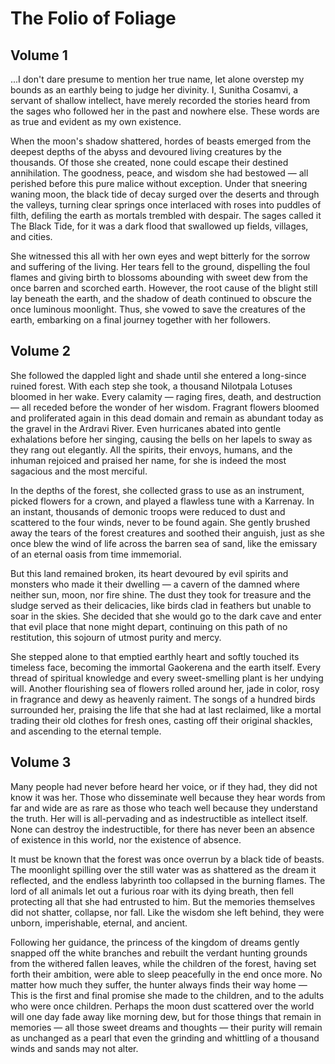 # The Folio of Foliage

## Volume 1

...I don't dare presume to mention her true name, let alone overstep my bounds as an earthly being to judge her
divinity. I, Sunitha Cosamvi, a servant of shallow intellect, have merely recorded the stories heard from the sages who
followed her in the past and nowhere else. These words are as true and evident as my own existence.

When the moon's shadow shattered, hordes of beasts emerged from the deepest depths of the abyss and devoured living
creatures by the thousands. Of those she created, none could escape their destined annihilation. The goodness, peace,
and wisdom she had bestowed — all perished before this pure malice without exception. Under that sneering waning moon,
the black tide of decay surged over the deserts and through the valleys, turning clear springs once interlaced with
roses into puddles of filth, defiling the earth as mortals trembled with despair. The sages called it The Black Tide,
for it was a dark flood that swallowed up fields, villages, and cities.

She witnessed this all with her own eyes and wept bitterly for the sorrow and suffering of the living. Her tears fell to
the ground, dispelling the foul flames and giving birth to blossoms abounding with sweet dew from the once barren and
scorched earth. However, the root cause of the blight still lay beneath the earth, and the shadow of death continued to
obscure the once luminous moonlight. Thus, she vowed to save the creatures of the earth, embarking on a final journey
together with her followers.

## Volume 2

She followed the dappled light and shade until she entered a long-since ruined forest. With each step she took, a
thousand Nilotpala Lotuses bloomed in her wake. Every calamity — raging fires, death, and destruction — all receded
before the wonder of her wisdom. Fragrant flowers bloomed and proliferated again in this dead domain and remain as
abundant today as the gravel in the Ardravi River. Even hurricanes abated into gentle exhalations before her singing,
causing the bells on her lapels to sway as they rang out elegantly. All the spirits, their envoys, humans, and the
inhuman rejoiced and praised her name, for she is indeed the most sagacious and the most merciful.

In the depths of the forest, she collected grass to use as an instrument, picked flowers for a crown, and played a
flawless tune with a Karrenay. In an instant, thousands of demonic troops were reduced to dust and scattered to the four
winds, never to be found again. She gently brushed away the tears of the forest creatures and soothed their anguish,
just as she once blew the wind of life across the barren sea of sand, like the emissary of an eternal oasis from time
immemorial.

But this land remained broken, its heart devoured by evil spirits and monsters who made it their dwelling — a cavern of
the damned where neither sun, moon, nor fire shine. The dust they took for treasure and the sludge served as their
delicacies, like birds clad in feathers but unable to soar in the skies. She decided that she would go to the dark cave
and enter that evil place that none might depart, continuing on this path of no restitution, this sojourn of utmost
purity and mercy.

She stepped alone to that emptied earthly heart and softly touched its timeless face, becoming the immortal Gaokerena
and the earth itself. Every thread of spiritual knowledge and every sweet-smelling plant is her undying will. Another
flourishing sea of flowers rolled around her, jade in color, rosy in fragrance and dewy as heavenly raiment. The songs
of a hundred birds surrounded her, praising the life that she had at last reclaimed, like a mortal trading their old
clothes for fresh ones, casting off their original shackles, and ascending to the eternal temple.

## Volume 3

Many people had never before heard her voice, or if they had, they did not know it was her. Those who disseminate well
because they hear words from far and wide are as rare as those who teach well because they understand the truth. Her
will is all-pervading and as indestructible as intellect itself. None can destroy the indestructible, for there has
never been an absence of existence in this world, nor the existence of absence.

It must be known that the forest was once overrun by a black tide of beasts. The moonlight spilling over the still water
was as shattered as the dream it reflected, and the endless labyrinth too collapsed in the burning flames. The lord of
all animals let out a furious roar with its dying breath, then fell protecting all that she had entrusted to him. But
the memories themselves did not shatter, collapse, nor fall. Like the wisdom she left behind, they were unborn,
imperishable, eternal, and ancient.

Following her guidance, the princess of the kingdom of dreams gently snapped off the white branches and rebuilt the
verdant hunting grounds from the withered fallen leaves, while the children of the forest, having set forth their
ambition, were able to sleep peacefully in the end once more. No matter how much they suffer, the hunter always finds
their way home — This is the first and final promise she made to the children, and to the adults who were once children.
Perhaps the moon dust scattered over the world will one day fade away like morning dew, but for those things that remain
in memories — all those sweet dreams and thoughts — their purity will remain as unchanged as a pearl that even the
grinding and whittling of a thousand winds and sands may not alter.
